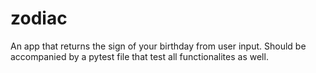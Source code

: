 # zodiac
An app that returns the sign of your birthday from user input.
Should be accompanied by a pytest file that test all functionalites as well.
